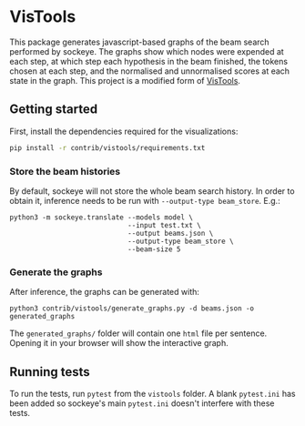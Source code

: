 # VisTools

This package generates javascript-based graphs of the beam search performed by sockeye. The graphs show  which nodes were expended at each step, at which step each hypothesis in the beam finished, the tokens chosen at each step, and the normalised and unnormalised scores at each state in the graph. This project is a modified form of [VisTools](https://github.com/OpenNMT/VisTools).

## Getting started

First, install the dependencies required for the visualizations:

```sh
pip install -r contrib/vistools/requirements.txt
```

### Store the beam histories

By default, sockeye will not store the whole beam search history. In order to obtain it, inference needs to be run with `--output-type beam_store`. E.g.:

```
python3 -m sockeye.translate --models model \
                             --input test.txt \
                             --output beams.json \
                             --output-type beam_store \
                             --beam-size 5
```

### Generate the graphs

After inference, the graphs can be generated with:

```
python3 contrib/vistools/generate_graphs.py -d beams.json -o generated_graphs
```

The `generated_graphs/` folder will contain one `html` file per sentence. Opening it in your browser will show the interactive graph.

## Running tests

To run the tests, run `pytest` from the `vistools` folder. A blank `pytest.ini` has been added so sockeye's main `pytest.ini` doesn't interfere with these tests.
